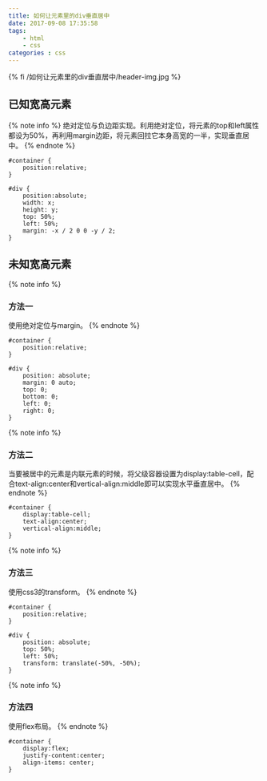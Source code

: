 ```yaml
---
title: 如何让元素里的div垂直居中
date: 2017-09-08 17:35:58
tags:
    - html
    - css
categories : css
---
```


{% fi /如何让元素里的div垂直居中/header-img.jpg %}

## 已知宽高元素
{% note info %}
绝对定位与负边距实现。利用绝对定位，将元素的top和left属性都设为50%，再利用margin边距，将元素回拉它本身高宽的一半，实现垂直居中。
{% endnote %}
``` style
#container {
    position:relative;
}

#div {
    position:absolute;
    width: x;
    height: y;
    top: 50%;
    left: 50%;
    margin: -x / 2 0 0 -y / 2;
}
```
<!-- more -->
## 未知宽高元素
{% note info %}
### 方法一
使用绝对定位与margin。
{% endnote %}
``` style
#container {
    position:relative;
}

#div {
    position: absolute;
    margin: 0 auto;
    top: 0;
    bottom: 0;
    left: 0;
    right: 0;
}
```
{% note info %}
### 方法二
当要被居中的元素是内联元素的时候，将父级容器设置为display:table-cell，配合text-align:center和vertical-align:middle即可以实现水平垂直居中。
{% endnote %}
``` style
#container {
    display:table-cell;
    text-align:center;
    vertical-align:middle;
}
```
{% note info %}
### 方法三
使用css3的transform。
{% endnote %}
``` style
#container {
    position:relative;
}
 
#div {
    position: absolute;
    top: 50%;
    left: 50%;
    transform: translate(-50%, -50%);
}
```
{% note info %}
### 方法四
使用flex布局。
{% endnote %}
``` style
#container {
    display:flex;
    justify-content:center;
    align-items: center;
}
```